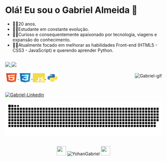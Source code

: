 # Olá! Eu sou o Gabriel Almeida 🐲 

- 🐱‍👤20 anos.
- 🐱‍🐉Estudante em constante evolução. 
- 🖖🏻Curioso e consequentemente apaixonado por tecnologia, viagens e expansão do conhecimento. 
- 🐱‍👓Atualmente focado em melhorar as habilidades Front-end (HTML5 - CSS3 - JavaScript) e querendo aprender Python.

##

<div>
  <a href="https://github.com/YohanGabriel">
  <img height="180em" src="https://github-readme-stats.vercel.app/api?username=YohanGabriel&show_icons=true&theme=radical&include_all_commits=true&count_private=true"/>
  <img height="165em" src="https://github-readme-stats.vercel.app/api/top-langs/?username=YohanGabriel&layout=compact&langs_count=7&theme=tokyonight"/>
</div>
  
<div style="display: inline_block"><br>
  <img align="center" alt="Gabriel-HTML" height="30" width="40" src="https://raw.githubusercontent.com/devicons/devicon/master/icons/html5/html5-original.svg">
  <img align="center" alt="Gabriel-CSS" height="30" width="40" src="https://raw.githubusercontent.com/devicons/devicon/master/icons/css3/css3-original.svg">
  <img align="center" alt="Gabriel-Js" height="30" width="40" src="https://raw.githubusercontent.com/devicons/devicon/master/icons/javascript/javascript-plain.svg">
  <img align="center" alt="Gabriel-Python" height="30" width="40" src="https://raw.githubusercontent.com/devicons/devicon/master/icons/python/python-original.svg">
  <img align="right" alt="Gabriel-gif" src="https://i.picasion.com/pic91/b089a439d53fe41e14c85f53489040bf.gif">
</div>
  
<!-- pra adicionar os logos do que eu estiver estudando depois
procurar no "dev icons" as imagens do que eu estiver aprendendo e trocar aqui
  <div style="display: inline_block"><br>
  <img align="center" alt="Rafa-Ts" height="30" width="40" src="https://raw.githubusercontent.com/devicons/devicon/master/icons/typescript/typescript-plain.svg">
  <img align="center" alt="Rafa-React" height="30" width="40" src="https://raw.githubusercontent.com/devicons/devicon/master/icons/react/react-original.svg">
  <img align="center" alt="Rafa-Csharp" height="30" width="40" src="https://raw.githubusercontent.com/devicons/devicon/master/icons/csharp/csharp-original.svg">
</div>
  -->
##  
 <div>
     <a href="https://www.linkedin.com/in/gabriel-almeida-yohan" target="_blank"><img align="center" alt="Gabriel-Linkedin" src="https://img.shields.io/badge/-LinkedIn-%230077B5?style=for-the-badge&logo=linkedin&logoColor=white" target="_blank"></a>
   
   
   ![Snake animation](https://github.com/YohanGabriel/YohanGabriel/blob/output/github-contribution-grid-snake.svg)
 
 </div>
   
   <!--
Exemplo de mais icones de redes sociais
  <a href="https://www.youtube.com/channel/UC_-uuuZbY0AAt9CViNzvc-Q" target="_blank"><img src="https://img.shields.io/badge/YouTube-FF0000?style=for-the-badge&logo=youtube&logoColor=white" target="_blank"></a>
  <a href="https://instagram.com/rafaballerini" target="_blank"><img src="https://img.shields.io/badge/-Instagram-%23E4405F?style=for-the-badge&logo=instagram&logoColor=white" target="_blank"></a>
 	<a href="https://www.twitch.tv/rafaballerinii" target="_blank"><img src="https://img.shields.io/badge/Twitch-9146FF?style=for-the-badge&logo=twitch&logoColor=white" target="_blank"></a>
 <a href="https://discord.gg/G9GPg5SA75" target="_blank"><img src="https://img.shields.io/badge/Discord-7289DA?style=for-the-badge&logo=discord&logoColor=white" target="_blank"></a> 
  <a href = "mailto:contato@rafaballerini.tech"><img src="https://img.shields.io/badge/-Gmail-%23333?style=for-the-badge&logo=gmail&logoColor=white" target="_blank"></a>
  -->
  
##
<div align="center" >
    <img src="https://cultofthepartyparrot.com/parrots/hd/githubparrot.gif" width="30" height="30"/>
    <img src="https://komarev.com/ghpvc/?username=YohanGabriel&color=blue" alt="YohanGabriel" />  
    <img src="https://cultofthepartyparrot.com/parrots/hd/laptop_parrot.gif" width="30" height="30"/>
</div> 

##
